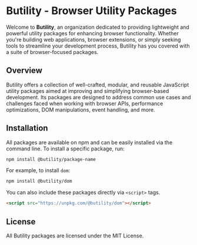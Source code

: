 # Butility - Browser Utility Packages

Welcome to **Butility**, an organization dedicated to providing lightweight and powerful utility packages for enhancing browser functionality. Whether you're building web applications, browser extensions, or simply seeking tools to streamline your development process, Butility has you covered with a suite of browser-focused packages.

## Overview

Butility offers a collection of well-crafted, modular, and reusable JavaScript utility packages aimed at improving and simplifying browser-based development. Its packages are designed to address common use cases and challenges faced when working with browser APIs, performance optimizations, DOM manipulations, event handling, and more.

## Installation

All packages are available on npm and can be easily installed via the command line. To install a specific package, run:

```bash
npm install @butility/package-name
```

For example, to install `dom`:

```bash
npm install @butility/dom
```

You can also include these packages directly via `<script>` tags.

```html
<script src="https://unpkg.com/@butility/dom"></script>
```


## License

All Butility packages are licensed under the MIT License.

